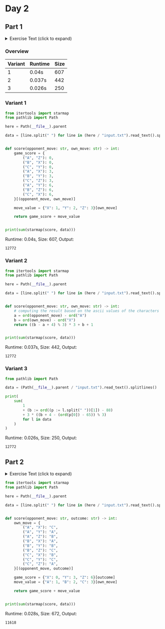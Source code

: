 # Day 2
## Part 1

<details><summary>Exercise Text (click to expand)</summary>
<article class="day-desc">
  <h2>--- Day 2: Rock Paper Scissors ---</h2>
  <p>
    The Elves begin to set up camp on the beach. To decide whose tent gets to be
    closest to the snack storage, a giant
    <a href="https://en.wikipedia.org/wiki/Rock_paper_scissors" target="_blank"
      >Rock Paper Scissors</a
    >
    tournament is already in progress.
  </p>
  <p>
    Rock Paper Scissors is a game between two players. Each game contains many
    rounds; in each round, the players each simultaneously choose one of Rock,
    Paper, or Scissors using a hand shape. Then, a winner for that round is
    selected: Rock defeats Scissors, Scissors defeats Paper, and Paper defeats
    Rock. If both players choose the same shape, the round instead ends in a
    draw.
  </p>
  <p>
    Appreciative of your help yesterday, one Elf gives you an
    <em>encrypted strategy guide</em> (your puzzle input) that they say will be
    sure to help you win. "The first column is what your opponent is going to
    play: <code>A</code> for Rock, <code>B</code> for Paper, and
    <code>C</code> for Scissors. The second column--" Suddenly, the Elf is
    called away to help with someone's tent.
  </p>
  <p>
    The second column,
    <span title="Why do you keep guessing?!">you reason</span>, must be what you
    should play in response: <code>X</code> for Rock, <code>Y</code> for Paper,
    and <code>Z</code> for Scissors. Winning every time would be suspicious, so
    the responses must have been carefully chosen.
  </p>
  <p>
    The winner of the whole tournament is the player with the highest score.
    Your <em>total score</em> is the sum of your scores for each round. The
    score for a single round is the score for the <em>shape you selected</em> (1
    for Rock, 2 for Paper, and 3 for Scissors) plus the score for the
    <em>outcome of the round</em> (0 if you lost, 3 if the round was a draw, and
    6 if you won).
  </p>
  <p>
    Since you can't be sure if the Elf is trying to help you or trick you, you
    should calculate the score you would get if you were to follow the strategy
    guide.
  </p>
  <p>For example, suppose you were given the following strategy guide:</p>
  
<pre><code>A Y
    B X
    C Z
    </code></pre>
  <p>This strategy guide predicts and recommends the following:</p>
  <ul>
    <li>
      In the first round, your opponent will choose Rock (<code>A</code>), and
      you should choose Paper (<code>Y</code>). This ends in a win for you with
      a score of <em>8</em> (2 because you chose Paper + 6 because you won).
    </li>
    <li>
      In the second round, your opponent will choose Paper (<code>B</code>), and
      you should choose Rock (<code>X</code>). This ends in a loss for you with
      a score of <em>1</em> (1 + 0).
    </li>
    <li>
      The third round is a draw with both players choosing Scissors, giving you
      a score of 3 + 3 = <em>6</em>.
    </li>
  </ul>
  <p>
    In this example, if you were to follow the strategy guide, you would get a
    total score of <code><em>15</em></code> (8 + 1 + 6).
  </p>
  <p>
    <em
      >What would your total score be if everything goes exactly according to
      your strategy guide?</em
    >
  </p>
</article>

</details>

### Overview
| Variant | Runtime | Size |
| --- | --- | --- |
|1|0.04s|607|
|2|0.037s|442|
|3|0.026s|250|

### Variant 1
```python
from itertools import starmap
from pathlib import Path

here = Path(__file__).parent

data = [line.split(" ") for line in (here / "input.txt").read_text().splitlines()]


def score(opponent_move: str, own_move: str) -> int:
    game_score = {
        ("A", "Z"): 0,
        ("B", "X"): 0,
        ("C", "Y"): 0,
        ("A", "X"): 3,
        ("B", "Y"): 3,
        ("C", "Z"): 3,
        ("A", "Y"): 6,
        ("B", "Z"): 6,
        ("C", "X"): 6,
    }[(opponent_move, own_move)]

    move_value = {"X": 1, "Y": 2, "Z": 3}[own_move]

    return game_score + move_value


print(sum(starmap(score, data)))

```
Runtime: 0.04s, Size: 607, Output:
```
12772
```
### Variant 2
```python
from itertools import starmap
from pathlib import Path

here = Path(__file__).parent

data = [line.split(" ") for line in (here / "input.txt").read_text().splitlines()]


def score(opponent_move: str, own_move: str) -> int:
    # computing the result based on the ascii values of the characters
    a = ord(opponent_move) - ord("A")
    b = ord(own_move) - ord("X")
    return ((b - a + 4) % 3) * 3 + b + 1


print(sum(starmap(score, data)))

```
Runtime: 0.037s, Size: 442, Output:
```
12772
```
### Variant 3
```python
from pathlib import Path

data = (Path(__file__).parent / "input.txt").read_text().splitlines()

print(
    sum(
        1
        + (b := ord((p := l.split(" "))[1]) - 88)
        + 3 * ((b + 4 - (ord(p[0]) - 65)) % 3)
        for l in data
    )
)

```
Runtime: 0.026s, Size: 250, Output:
```
12772
```
## Part 2

<details><summary>Exercise Text (click to expand)</summary>
<article class="day-desc">
  <h2 id="part2">--- Part Two ---</h2>
  <p>
    The Elf finishes helping with the tent and sneaks back over to you. "Anyway,
    the second column says how the round needs to end: <code>X</code> means you
    need to lose, <code>Y</code> means you need to end the round in a draw, and
    <code>Z</code> means you need to win. Good luck!"
  </p>
  <p>
    The total score is still calculated in the same way, but now you need to
    figure out what shape to choose so the round ends as indicated. The example
    above now goes like this:
  </p>
  <ul>
    <li>
      In the first round, your opponent will choose Rock (<code>A</code>), and
      you need the round to end in a draw (<code>Y</code>), so you also choose
      Rock. This gives you a score of 1 + 3 = <em>4</em>.
    </li>
    <li>
      In the second round, your opponent will choose Paper (<code>B</code>), and
      you choose Rock so you lose (<code>X</code>) with a score of 1 + 0 =
      <em>1</em>.
    </li>
    <li>
      In the third round, you will defeat your opponent's Scissors with Rock for
      a score of 1 + 6 = <em>7</em>.
    </li>
  </ul>
  <p>
    Now that you're correctly decrypting the ultra top secret strategy guide,
    you would get a total score of <code><em>12</em></code
    >.
  </p>
  <p>
    Following the Elf's instructions for the second column,
    <em
      >what would your total score be if everything goes exactly according to
      your strategy guide?</em
    >
  </p>
</article>

</details>

```python
from itertools import starmap
from pathlib import Path

here = Path(__file__).parent

data = [line.split(" ") for line in (here / "input.txt").read_text().splitlines()]


def score(opponent_move: str, outcome: str) -> int:
    own_move = {
        ("A", "X"): "C",
        ("A", "Y"): "A",
        ("A", "Z"): "B",
        ("B", "X"): "A",
        ("B", "Y"): "B",
        ("B", "Z"): "C",
        ("C", "X"): "B",
        ("C", "Y"): "C",
        ("C", "Z"): "A",
    }[(opponent_move, outcome)]

    game_score = {"X": 0, "Y": 3, "Z": 6}[outcome]
    move_value = {"A": 1, "B": 2, "C": 3}[own_move]

    return game_score + move_value


print(sum(starmap(score, data)))

```
Runtime: 0.028s, Size: 672, Output:
```
11618
```